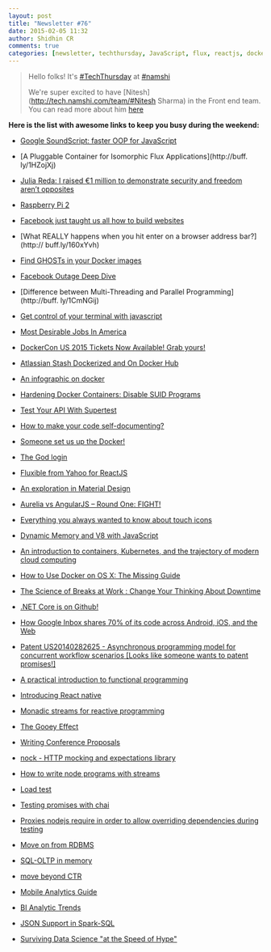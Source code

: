```yaml
---
layout: post
title: "Newsletter #76"
date: 2015-02-05 11:32
author: Shidhin CR
comments: true
categories: [newsletter, techthursday, JavaScript, flux, reactjs, docker, facebook, api, materialdesign, angularjs, aureliajs, ux, BI, spark, programming, nodejs, tdd, testing]
---
```


> Hello folks!
> It's [#TechThursday](http://tech.namshi.com/blog/categories/techthursday/) at [#namshi](http://twitter.com/techNamshi)
> 
> We're super excited to have [Nitesh](http://tech.namshi.com/team/#Nitesh Sharma) in the Front end team. You can read more about him [here](http://tech.namshi.com/blog/2015/02/05/welcome-nitesh/)

**Here is the list with awesome links to keep you busy during the weekend:**


* [Google SoundScript: faster OOP for JavaScript](http://buff.ly/1CYCbfV)

* [A Pluggable Container for Isomorphic Flux Applications](http://buff.
ly/1HZojXj)

* [Julia Reda: I raised €1 million to demonstrate security and freedom aren’t 
opposites](http://buff.ly/1zPSzA9)

* [Raspberry Pi 2](http://buff.ly/1DoZCwM)
<!-- more -->
* [Facebook just taught us all how to build websites](http://buff.ly/16avTfW)

* [What REALLY happens when you hit enter on a browser address bar?](http://
buff.ly/160xYvh)

* [Find GHOSTs in your Docker images](http://buff.ly/1DtM7wa)

* [Facebook Outage Deep Dive](http://buff.ly/1zs81Pu)

* [Difference between Multi-Threading and Parallel Programming](http://buff.
ly/1CmNGij)

* [Get control of your terminal with javascript](http://buff.ly/1EWbK9S)

* [Most Desirable Jobs In America](http://buff.ly/1A3Fl2h)

* [DockerCon US 2015 Tickets Now Available! Grab yours!](http://buff.ly/1zad2c3
)

* [Atlassian Stash Dockerized and On Docker Hub](http://buff.ly/18OqcGF)

* [An infographic on docker](http://buff.ly/16i0RTq)

* [Hardening Docker Containers: Disable SUID Programs](http://buff.ly/1zBbH1u)

* [Test Your API With Supertest](http://bit.ly/16jD8Cy)

* [How to make your code self-documenting?](http://bit.ly/1C2ucwO)

* [Someone set us up the Docker!](http://bit.ly/1LOJFWU)

* [The God login](http://bit.ly/1v0ujUE)

* [Fluxible from Yahoo for ReactJS](http://fluxible.io/)

* [An exploration in Material Design](https://medium.com/@abrodo/an-exploration-in-material-design-by-feedly-8c1a1cbdfdcd)

* [Aurelia vs AngularJS – Round One: FIGHT!](http://ilikekillnerds.com/2015/01/aurelia-vs-angularjs-round-one-fight/)

* [Everything you always wanted to know about touch icons](https://mathiasbynens.be/notes/touch-icons)

* [Dynamic Memory and V8 with JavaScript](http://moduscreate.com/dynamic-memory-and-v8-with-javascript/)

* [An introduction to containers, Kubernetes, and the trajectory of modern cloud computing](http://googlecloudplatform.blogspot.ae/2015/01/in-coming-weeks-we-will-be-publishing.html)

* [How to Use Docker on OS X: The Missing Guide](http://viget.com/extend/how-to-use-docker-on-os-x-the-missing-guide)

* [The Science of Breaks at Work : Change Your Thinking About Downtime](https://open.bufferapp.com/science-taking-breaks-at-work/)

* [.NET Core is on Github!](https://github.com/dotnet/coreclr)

* [How Google Inbox shares 70% of its code across Android, iOS, and the Web](http://arstechnica.com/information-technology/2014/11/how-google-inbox-shares-70-of-its-code-across-android-ios-and-the-web/)

* [Patent US20140282625 - Asynchronous programming model for concurrent workflow scenarios [Looks like someone wants to patent promises!]](https://www.google.com/patents/US20140282625)

* [A practical introduction to functional programming](http://maryrosecook.com/blog/post/a-practical-introduction-to-functional-programming)

* [Introducing React native](https://www.youtube.com/watch?v=KVZ-P-ZI6W4)

* [Monadic streams for reactive programming](https://github.com/cujojs/most)

* [The Gooey Effect](http://css-tricks.com/gooey-effect/)

* [Writing Conference Proposals](http://rmurphey.com/blog/2015/01/26/writing-conference-proposals/)

* [nock - HTTP mocking and expectations library](https://github.com/pgte/nock)

* [How to write node programs with streams](https://github.com/substack/stream-handbook)

* [Load test](https://github.com/alexfernandez/loadtest)

* [Testing promises with chai](https://github.com/domenic/chai-as-promised/)

* [Proxies nodejs require in order to allow overriding dependencies during testing](https://github.com/thlorenz/proxyquire)

* [Move on from RDBMS](http://www.enterpriseappstoday.com/data-management/5-alternatives-to-the-traditional-relational-database.html)

* [SQL-OLTP in memory](http://sqlmag.com/sql-server-2014/essential-guide-sql-server-2014-series-memory-oltp)

* [move beyond CTR](http://blog.echen.me/2014/10/07/moving-beyond-ctr-better-recommendations-through-human-evaluation/)

* [Mobile Analytics Guide](http://www.webanalyticsworld.net/2015/02/mobile-analytics-guide-for-mobile-websites.html)

* [BI Analytic Trends](http://smartdatacollective.com/ricksherman/295376/bi-analytic-trends-business-value)

* [JSON Support in Spark-SQL](http://databricks.com/blog/2015/02/02/an-introduction-to-json-support-in-spark-sql.html)

* [Surviving Data Science "at the Speed of Hype"](http://www.john-foreman.com/blog/surviving-data-science-at-the-speed-of-hype)
